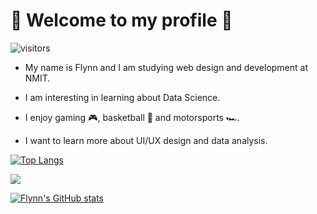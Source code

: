 # 🗿 Welcome to my profile 🗿

![visitors](https://visitor-badge.glitch.me/badge?page_id=${fstevens30})

- My name is Flynn and I am studying web design and development at NMIT.

- I am interesting in learning about Data Science.

- I enjoy gaming 🎮, basketball 🏀 and motorsports 🏎️.

- I want to learn more about UI/UX design and data analysis.

[![Top Langs](https://github-readme-stats.vercel.app/api/top-langs/?username=fstevens30&theme=midnight-purple)](https://github.com/fstevens30/github-readme-stats)

<img src="https://media.giphy.com/media/poqnyDbavYXgA/giphy.gif" width="max" height="max" />

[![Flynn's GitHub stats](https://github-readme-stats.vercel.app/api?username=fstevens30&show_icons=true&theme=midnight-purple&count_private=true&include_all_commits=true)](https://github.com/fstevens30/github-readme-stats)


